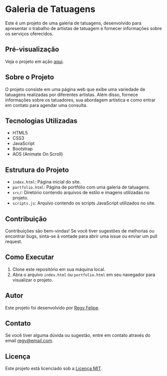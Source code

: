 # Galeria de Tatuagens

Este é um projeto de uma galeria de tatuagens, desenvolvido para apresentar o trabalho de artistas de tatuagem e fornecer informações sobre os serviços oferecidos.

## Pré-visualização

Veja o projeto em ação [aqui](https://regyfelipe.github.io/Web-Tatto/).

## Sobre o Projeto

O projeto consiste em uma página web que exibe uma variedade de tatuagens realizadas por diferentes artistas. Além disso, fornece informações sobre os tatuadores, sua abordagem artística e como entrar em contato para agendar uma consulta.

## Tecnologias Utilizadas

- HTML5
- CSS3
- JavaScript
- Bootstrap
- AOS (Animate On Scroll)

## Estrutura do Projeto

- `index.html`: Página inicial do site.
- `portfolio.html`: Página de portfólio com uma galeria de tatuagens.
- `src/`: Diretório contendo arquivos de estilo e imagens utilizadas no projeto.
- `scripts.js`: Arquivo contendo os scripts JavaScript utilizados no site.

## Contribuição

Contribuições são bem-vindas! Se você tiver sugestões de melhorias ou encontrar bugs, sinta-se à vontade para abrir uma issue ou enviar um pull request.

## Como Executar

1. Clone este repositório em sua máquina local.
2. Abra o arquivo `index.html` ou `portfolio.html` em seu navegador para visualizar o projeto.

## Autor

Este projeto foi desenvolvido por [Regy Felipe](https://github.com/regyfelipe).

## Contato

Se você tiver alguma dúvida ou sugestão, entre em contato através do email regy@email.com.

## Licença

Este projeto está licenciado sob a [Licença MIT](LICENSE).
